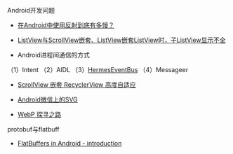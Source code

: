 Android开发问题

- [在Android中使用反射到底有多慢？](http://blog.nimbledroid.com/2016/02/23/slow-Android-reflection-zh.html)
- [ListView与ScrollView嵌套、ListView嵌套ListView时，子ListView显示不全](http://182.92.72.114/forum.php?mod=viewthread&tid=433&extra=page%3D3)

- Android进程间通信的方式

（1）Intent
（2）AIDL
（3）[HermesEventBus](https://github.com/Xiaofei-it/Hermes)
（4）Messageer


- [ScrollView 嵌套 RecyclerView 高度自适应](http://chinauv.lofter.com/post/1cc83a20_957e749)

- [Android微信上的SVG](http://www.jcodecraeer.com/a/anzhuokaifa/androidkaifa/2015/0909/3433.html)

- [WebP 探寻之路](https://isux.tencent.com/introduction-of-webp.html)

protobuf与flatbuff

- [FlatBuffers in Android - introduction](http://frogermcs.github.io/flatbuffers-in-android-introdution/)



